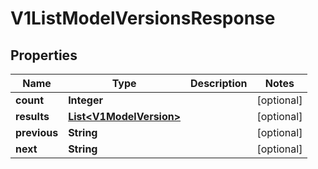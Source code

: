 

# V1ListModelVersionsResponse

## Properties

Name | Type | Description | Notes
------------ | ------------- | ------------- | -------------
**count** | **Integer** |  |  [optional]
**results** | [**List&lt;V1ModelVersion&gt;**](V1ModelVersion.md) |  |  [optional]
**previous** | **String** |  |  [optional]
**next** | **String** |  |  [optional]



